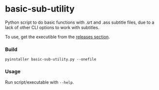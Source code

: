 # basic-sub-utility

Python script to do basic functions with .srt and .ass subtitle files, due to a lack of other CLI options to work with subtitles.

To use, get the executible from the [releases section](https://github.com/Ulidtsoa01/basic-sub-utility/releases).

### Build

`pyinstaller basic-sub-utility.py --onefile`

### Usage

Run script/executable with `--help`.
